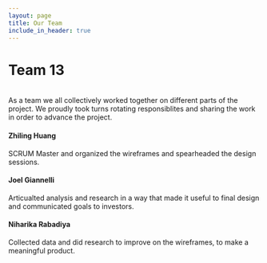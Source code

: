 ```yaml
---
layout: page
title: Our Team
include_in_header: true
---
```

	

# Team 13
<br>
As a team we all collectively worked together on different parts of the project. We proudly took turns rotating responsiblites and sharing the work in order to advance the project.


#### Zhiling Huang
SCRUM Master and organized the wireframes and spearheaded the design sessions.


#### Joel Giannelli
Articualted analysis and research in a way that made it useful to final design and communicated goals to investors.


#### Niharika Rabadiya
Collected data and did research to improve on the wireframes, to make a meaningful product. 

